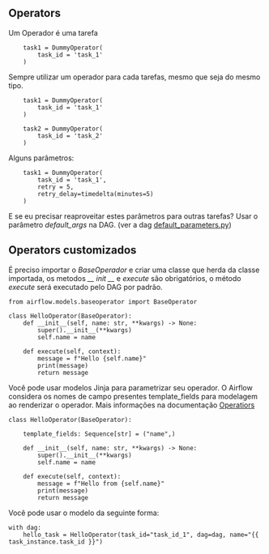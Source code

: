 ## Operators

Um Operador é uma tarefa

        task1 = DummyOperator(
            task_id = 'task_1'
        )

Sempre utilizar um operador para cada tarefas, mesmo que seja do mesmo tipo.

        task1 = DummyOperator(
            task_id = 'task_1'
        )

        task2 = DummyOperator(
            task_id = 'task_2'
        )

Alguns parâmetros:

        task1 = DummyOperator(
            task_id = 'task_1',
            retry = 5,
            retry_delay=timedelta(minutes=5)
        )

E se eu precisar reaproveitar estes parâmetros para outras tarefas?
Usar o parâmetro *default_args* na DAG. 
(ver a dag [default_parameters.py](./dags/default_parameters.py))

## Operators customizados

É preciso importar o *BaseOperador* e criar uma classe que herda da classe importada, os metodos *__ init __* e *execute* são obrigatórios, o método *execute* será executado pelo DAG por padrão.

```
from airflow.models.baseoperator import BaseOperator

class HelloOperator(BaseOperator):
    def __init__(self, name: str, **kwargs) -> None:
        super().__init__(**kwargs)
        self.name = name

    def execute(self, context):
        message = f"Hello {self.name}"
        print(message)
        return message

```
Você pode usar modelos Jinja para parametrizar seu operador. O Airflow considera os nomes de campo presentes template_fields para modelagem ao renderizar o operador. Mais informações na documentação [Operatiors](https://airflow.apache.org/docs/apache-airflow/stable/howto/custom-operator.html)


```
class HelloOperator(BaseOperator):

    template_fields: Sequence[str] = ("name",)

    def __init__(self, name: str, **kwargs) -> None:
        super().__init__(**kwargs)
        self.name = name

    def execute(self, context):
        message = f"Hello from {self.name}"
        print(message)
        return message
```
Você pode usar o modelo da seguinte forma:

```
with dag:
    hello_task = HelloOperator(task_id="task_id_1", dag=dag, name="{{ task_instance.task_id }}")
```